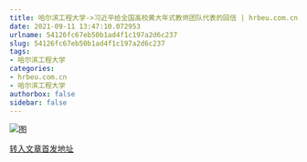```yaml
---
title: 哈尔滨工程大学->习近平给全国高校黄大年式教师团队代表的回信 | hrbeu.com.cn
date: 2021-09-11 13:47:10.072953
urlname: 54126fc67eb50b1ad4f1c197a2d6c237
slug: 54126fc67eb50b1ad4f1c197a2d6c237
tags: 
- 哈尔滨工程大学
categories:
- hrbeu.com.cn
- 哈尔滨工程大学
authorbox: false
sidebar: false
---
```



![图](http://gongxue.cn/__local/6/F2/9F/197ACB07525EEADBD88BD097C72_26614689_EF81.jpg)

[转入文章首发地址](http://gongxue.cn/info/1141/67708.htm)